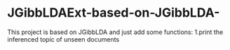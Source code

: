 # JGibbLDAExt-based-on-JGibbLDA-

This project is based on JGibbLDA and just add some functions:
1.print the inferenced topic of unseen documents